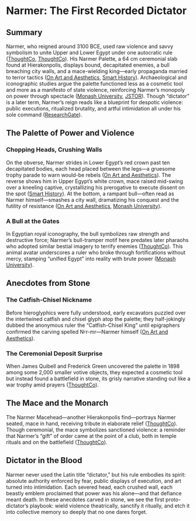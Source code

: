 # Narmer: The First Recorded Dictator

## Summary

Narmer, who reigned around 3100 BCE, used raw violence and savvy symbolism to unite Upper and Lower Egypt under one autocratic rule ([ThoughtCo][1], [ThoughtCo][1]). His Narmer Palette, a 64 cm ceremonial slab found at Hierakonpolis, displays bound, decapitated enemies, a bull breaching city walls, and a mace-wielding king—early propaganda married to terror tactics ([On Art and Aesthetics][2], [Smart History][3]). Archaeological and iconographic studies argue the palette functioned less as a cosmetic tool and more as a manifesto of state violence, reinforcing Narmer’s monopoly on power through spectacle ([Monash University][4], [JSTOR][5]). Though “dictator” is a later term, Narmer’s reign reads like a blueprint for despotic violence: public executions, ritualized brutality, and artful intimidation all under his sole command ([ResearchGate][6]).

## The Palette of Power and Violence

### Chopping Heads, Crushing Walls

On the obverse, Narmer strides in Lower Egypt’s red crown past ten decapitated bodies, each head placed between the legs—a gruesome trophy parade to warn would-be rebels ([On Art and Aesthetics][2]). The reverse shows him in Upper Egypt’s white crown, mace raised mid-swing over a kneeling captive, crystallizing his prerogative to execute dissent on the spot ([Smart History][3]). At the bottom, a rampant bull—often read as Narmer himself—smashes a city wall, dramatizing his conquest and the futility of resistance ([On Art and Aesthetics][2], [Monash University][4]).

### A Bull at the Gates

In Egyptian royal iconography, the bull symbolizes raw strength and destructive force; Narmer’s bull-tramper motif here predates later pharaohs who adopted similar bestial imagery to terrify enemies ([ThoughtCo][1]). This animal avatar underscores a ruler who broke through fortifications without mercy, stamping “unified Egypt” into reality with brute power ([Monash University][4]).

## Anecdotes from Stone

### The Catfish-Chisel Nickname

Before hieroglyphics were fully understood, early excavators puzzled over the intertwined catfish and chisel glyph atop the palette; they half-jokingly dubbed the anonymous ruler the “Catfish-Chisel King” until epigraphers confirmed the carving spelled Nꜥr-mr—Narmer himself ([On Art and Aesthetics][2]).

### The Ceremonial Deposit Surprise

When James Quibell and Frederick Green uncovered the palette in 1898 among some 2,000 smaller votive objects, they expected a cosmetic tool but instead found a battlefield in stone, its grisly narrative standing out like a war trophy amid prayers ([ThoughtCo][1]).

## The Mace and the Monarch

The Narmer Macehead—another Hierakonpolis find—portrays Narmer seated, mace in hand, receiving tribute in elaborate relief ([ThoughtCo][1]). Though ceremonial, the mace symbolizes sanctioned violence: a reminder that Narmer’s “gift” of order came at the point of a club, both in temple rituals and on the battlefield ([ThoughtCo][1]).

## Dictator in the Blood

Narmer never used the Latin title “dictator,” but his rule embodies its spirit: absolute authority enforced by fear, public displays of execution, and art turned into intimidation. Each severed head, each crushed wall, each beastly emblem proclaimed that power was his alone—and that defiance meant death. In these anecdotes carved in stone, we see the first proto-dictator’s playbook: wield violence theatrically, sanctify it ritually, and etch it into collective memory so deeply that no one dares forget.

[1]: https://www.thoughtco.com/narmer-palette-early-period-ancient-egypt-171919 "The Narmer Palette: Politics in Early Dynastic Egypt - ThoughtCo"
[2]: https://onartandaesthetics.com/2016/01/24/the-palette-of-narmer/ "The Palette of Narmer - On Art and Aesthetics"
[3]: https://smarthistory.org/palette-of-king-narmer/ "Palette of King Narmer - Smarthistory"
[4]: https://www.monash.edu/__data/assets/pdf_file/0018/1712016/suelzlearticle1.pdf "[PDF] Article no - Monash University"
[5]: https://www.jstor.org/stable/27045078 "Violence and the early Egyptian state - jstor"
[6]: https://www.researchgate.net/publication/322325977_What_a_King_is_this_Narmer_and_the_Concept_of_the_Ruler "What a King is this: Narmer and the Concept of the Ruler"
